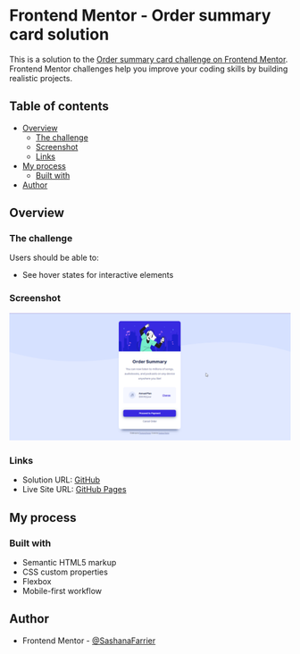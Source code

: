 # Frontend Mentor - Order summary card solution

This is a solution to the [Order summary card challenge on Frontend Mentor](https://www.frontendmentor.io/challenges/order-summary-component-QlPmajDUj). Frontend Mentor challenges help you improve your coding skills by building realistic projects.

## Table of contents

- [Overview](#overview)
  - [The challenge](#the-challenge)
  - [Screenshot](#screenshot)
  - [Links](#links)
- [My process](#my-process)
  - [Built with](#built-with)
- [Author](#author)

## Overview

### The challenge

Users should be able to:

- See hover states for interactive elements

### Screenshot

![](./images/screenshot.png)

### Links

- Solution URL: [GitHub](https://github.com/SashanaFarrier/Order-Summary-Component)
- Live Site URL: [GitHub Pages](https://sashanafarrier.github.io/Order-Summary-Component/)

## My process

### Built with

- Semantic HTML5 markup
- CSS custom properties
- Flexbox
- Mobile-first workflow

## Author

- Frontend Mentor - [@SashanaFarrier](https://www.frontendmentor.io/profile/sashanafarrier)
